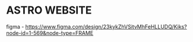 # ASTRO WEBSITE

figma - https://www.figma.com/design/23kykZhVSitvMhFeHLLUDQ/Kiks?node-id=1-569&node-type=FRAME